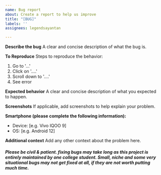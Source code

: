 ```yaml
---
name: Bug report
about: Create a report to help us improve
title: "[BUG]"
labels: ''
assignees: legendsayantan

---
```


**Describe the bug**
A clear and concise description of what the bug is.

**To Reproduce**
Steps to reproduce the behavior:
1. Go to '...'
2. Click on '....'
3. Scroll down to '....'
4. See error

**Expected behavior**
A clear and concise description of what you expected to happen.

**Screenshots**
If applicable, add screenshots to help explain your problem.

**Smartphone (please complete the following information):**
 - Device: [e.g. Vivo IQOO 9]
 - OS: [e.g. Android 12]

**Additional context**
Add any other context about the problem here.

##### Please be civil & patient. fixing bugs may take long as this project is entirely maintained by one college student. Small, niche and some very situational bugs may not get fixed at all, if they are not worth putting much time.
